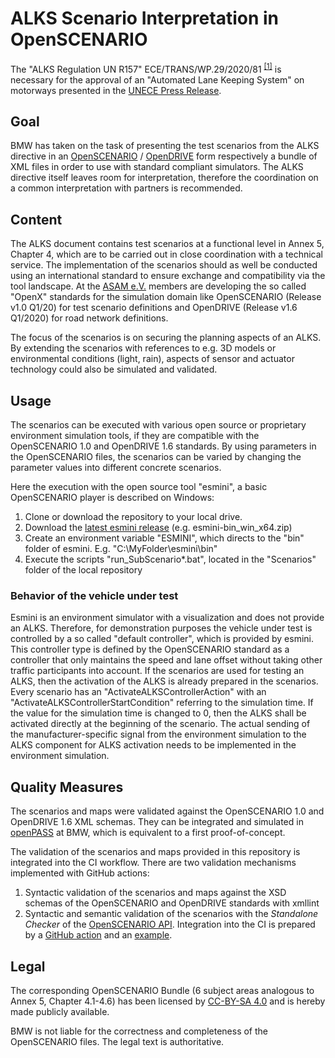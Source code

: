 ALKS Scenario Interpretation in OpenSCENARIO
============================================

The "ALKS Regulation UN R157" ECE/TRANS/WP.29/2020/81 <sup>[[1]](https://undocs.org/ECE/TRANS/WP.29/2020/81)</sup>  is necessary for the approval of an "Automated Lane Keeping System" on motorways presented in the [UNECE Press Release](https://www.unece.org/info/media/presscurrent-press-h/transport/2020/un-regulation-on-automated-lane-keeping-systems-is-milestone-for-safe-introduction-of-automated-vehicles-in-traffic/doc.html).

## Goal

BMW has taken on the task of presenting the test scenarios from the ALKS directive in an [OpenSCENARIO](https://www.asam.net/standards/detail/openscenario/) / [OpenDRIVE](https://www.asam.net/standards/detail/opendrive/) form respectively a bundle of XML files in order to use with standard compliant simulators. The ALKS directive itself leaves room for interpretation, therefore the coordination on a common interpretation with partners is recommended.

## Content

The ALKS document contains test scenarios at a functional level in Annex 5, Chapter 4, which are to be carried out in close coordination with a technical service. The implementation of the scenarios should as well be conducted using an international standard to ensure exchange and compatibility via the tool landscape. At the [ASAM e.V.](https://www.asam.net/standards/domain-simulation/) members are developing the so called "OpenX" standards for the simulation domain like OpenSCENARIO (Release v1.0 Q1/20) for test scenario definitions and OpenDRIVE (Release v1.6 Q1/2020) for road network definitions.

The focus of the scenarios is on securing the planning aspects of an ALKS. By extending the scenarios with references to e.g. 3D models or environmental conditions (light, rain), aspects of sensor and actuator technology could also be simulated and validated.

## Usage

The scenarios can be executed with various open source or proprietary environment simulation tools, if they are compatible with the OpenSCENARIO 1.0 and OpenDRIVE 1.6 standards. By using parameters in the OpenSCENARIO files, the scenarios can be varied by changing the parameter values into different concrete scenarios.

Here the execution with the open source tool "esmini", a basic OpenSCENARIO player is described on Windows:

1. Clone or download the repository to your local drive.
2. Download the [latest esmini release](https://github.com/esmini/esmini/releases) (e.g. esmini-bin_win_x64.zip)
3. Create an environment variable "ESMINI", which directs to the "bin" folder of esmini. E.g. "C:\MyFolder\esmini\bin\"
3. Execute the scripts "run_SubScenario*.bat", located in the "Scenarios" folder of the local repository

### Behavior of the vehicle under test
Esmini is an environment simulator with a visualization and does not provide an ALKS. Therefore, for demonstration purposes the vehicle under test is controlled by a so called "default controller", which is provided by esmini. This controller type is defined by the OpenSCENARIO standard as a controller that only maintains the speed and lane offset without taking other traffic participants into account. 
If the scenarios are used for testing an ALKS, then the activation of the ALKS is already prepared in the scenarios. Every scenario has an "ActivateALKSControllerAction" with an "ActivateALKSControllerStartCondition" referring to the simulation time. If the value for the simulation time is changed to 0, then the ALKS shall be activated directly at the beginning of the scenario. The actual sending of the manufacturer-specific signal from the environment simulation to the ALKS component for ALKS activation needs to be implemented in the environment simulation.

## Quality Measures

The scenarios and maps were validated against the OpenSCENARIO 1.0 and OpenDRIVE 1.6 XML schemas. They can be integrated and simulated in [openPASS](https://openpass.eclipse.org/) at BMW, which is equivalent to a first proof-of-concept.

The validation of the scenarios and maps provided in this repository is integrated into the CI workflow. There are two validation mechanisms implemented with GitHub actions:
1. Syntactic validation of the scenarios and maps against the XSD schemas of the OpenSCENARIO and OpenDRIVE standards with xmllint
2. Syntactic and semantic validation of the scenarios with the *Standalone Checker* of the [OpenSCENARIO API](https://github.com/RA-Consulting-GmbH/openscenario.api.test). Integration into the CI is prepared by a [GitHub action](https://github.com/ahege/openscenario.ci.test) and an [example](https://github.com/ahege/opensceanrio.ci.example.test/).

## Legal

The corresponding OpenSCENARIO Bundle (6 subject areas analogous to Annex 5, Chapter 4.1-4.6) has been licensed by [CC-BY-SA 4.0](https://creativecommons.org/licenses/by-sa/4.0/deed.de) and is hereby made publicly available. 

BMW is not liable for the correctness and completeness of the OpenSCENARIO files. The legal text is authoritative.
